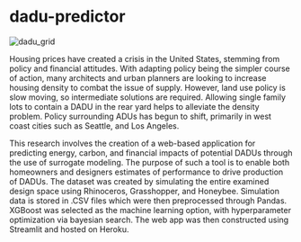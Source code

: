 # dadu-predictor

![dadu_grid](https://user-images.githubusercontent.com/15711032/162850975-3552f1c9-fe26-4948-b1ad-d573be169326.png)

Housing prices have created a crisis in the United States, stemming from policy and financial attitudes. With adapting policy being the simpler course of action, many architects and urban planners are looking to increase housing density to combat the issue of supply. However, land use policy is slow moving, so intermediate solutions are required. Allowing single family lots to contain a DADU in the rear yard helps to alleviate the density problem. Policy surrounding ADUs has begun to shift, primarily in west coast cities such as Seattle, and Los Angeles. 

This research involves the creation of a web-based application for predicting energy, carbon, and financial impacts of potential DADUs through the use of surrogate modeling. The purpose of such a tool is to enable both homeowners and designers estimates of performance to drive production of DADUs. The dataset was created by simulating the entire examined design space using Rhinoceros, Grasshopper, and Honeybee. Simulation data is stored in .CSV files which were then preprocessed through Pandas. XGBoost was selected as the machine learning option, with hyperparameter optimization via bayesian search. The web app was then constructed using Streamlit and hosted on Heroku.
